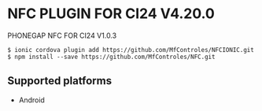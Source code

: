 # NFC PLUGIN FOR CI24 V4.20.0
PHONEGAP NFC FOR CI24 V1.0.3

```
$ ionic cordova plugin add https://github.com/MfControles/NFCIONIC.git
$ npm install --save https://github.com/MfControles/NFC.git
```

## Supported platforms
- Android



